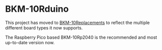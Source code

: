 # BKM-10Rduino

This project has moved to [BKM-10Replacements]() to reflect the multiple different board types it now supports.

The Raspberry Pico based BKM-10Rp2040 is the recommended and most up-to-date version now.
